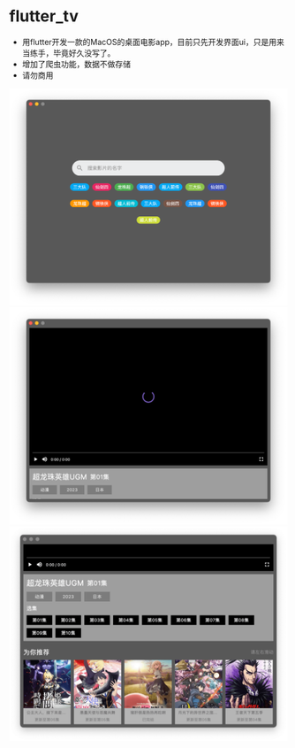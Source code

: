 # flutter_tv

- 用flutter开发一款的MacOS的桌面电影app，目前只先开发界面ui，只是用来当练手，毕竟好久没写了。
- 增加了爬虫功能，数据不做存储
- 请勿商用

![](https://github.com/tiandi0228/flutter_tv/blob/dev/doc/home.png)
![](https://github.com/tiandi0228/flutter_tv/blob/dev/doc/demo1.png)
![](https://github.com/tiandi0228/flutter_tv/blob/dev/doc/demo2.png)
